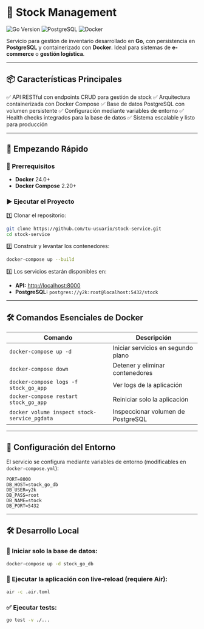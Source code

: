 # 🚀 Stock Management

![Go Version](https://img.shields.io/badge/Go-1.20%2B-blue)
![PostgreSQL](https://img.shields.io/badge/PostgreSQL-15%2B-brightgreen)
![Docker](https://img.shields.io/badge/Docker-24.0%2B-blueviolet)

Servicio para gestión de inventario desarrollado en **Go**, con persistencia en **PostgreSQL** y containerizado con **Docker**. Ideal para sistemas de **e-commerce** o **gestión logística**.

---

## 📦 Características Principales
✅ API RESTful con endpoints CRUD para gestión de stock
✅ Arquitectura containerizada con Docker Compose
✅ Base de datos PostgreSQL con volumen persistente
✅ Configuración mediante variables de entorno
✅ Health checks integrados para la base de datos
✅ Sistema escalable y listo para producción

---

## 🚀 Empezando Rápido

### 🔧 Prerrequisitos
- **Docker** 24.0+
- **Docker Compose** 2.20+

### ▶️ Ejecutar el Proyecto

1️⃣ Clonar el repositorio:
```bash
git clone https://github.com/tu-usuario/stock-service.git
cd stock-service
```

2️⃣ Construir y levantar los contenedores:
```bash
docker-compose up --build
```

3️⃣ Los servicios estarán disponibles en:
- **API:** [http://localhost:8000](http://localhost:8000)
- **PostgreSQL:** `postgres://y2k:root@localhost:5432/stock`

---

## 🛠 Comandos Esenciales de Docker

| Comando | Descripción |
|---------|------------|
| `docker-compose up -d` | Iniciar servicios en segundo plano |
| `docker-compose down` | Detener y eliminar contenedores |
| `docker-compose logs -f stock_go_app` | Ver logs de la aplicación |
| `docker-compose restart stock_go_app` | Reiniciar solo la aplicación |
| `docker volume inspect stock-service_pgdata` | Inspeccionar volumen de PostgreSQL |

---

## 🔧 Configuración del Entorno
El servicio se configura mediante variables de entorno (modificables en `docker-compose.yml`):

```env
PORT=8000
DB_HOST=stock_go_db
DB_USER=y2k
DB_PASS=root
DB_NAME=stock
DB_PORT=5432
```

---

## 🛠 Desarrollo Local

### 📌 Iniciar solo la base de datos:
```bash
docker-compose up -d stock_go_db
```

### 🔄 Ejecutar la aplicación con live-reload (requiere Air):
```bash
air -c .air.toml
```

### ✅ Ejecutar tests:
```bash
go test -v ./...
```

